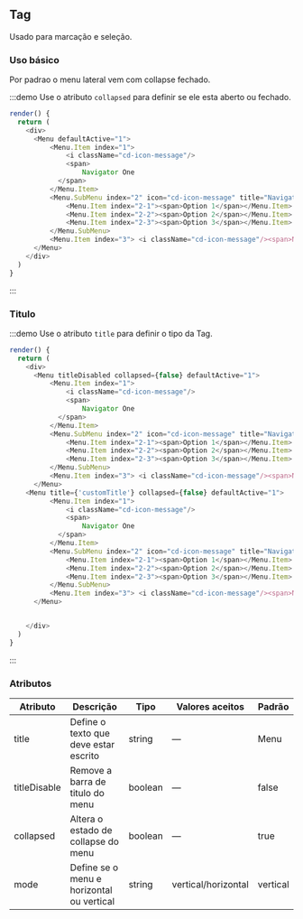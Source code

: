 ## Tag

Usado para marcação e seleção.

### Uso básico

Por padrao o menu lateral vem com collapse fechado.

:::demo Use o atributo `collapsed` para definir se ele esta aberto ou fechado.

```js
render() {
  return (
    <div>
      <Menu defaultActive="1">
          <Menu.Item index="1">
              <i className="cd-icon-message"/>
              <span>
                  Navigator One
            </span>
          </Menu.Item>
          <Menu.SubMenu index="2" icon="cd-icon-message" title="Navigator Two">
              <Menu.Item index="2-1"><span>Option 1</span></Menu.Item>
              <Menu.Item index="2-2"><span>Option 2</span></Menu.Item>
              <Menu.Item index="2-3"><span>Option 3</span></Menu.Item>
          </Menu.SubMenu>
          <Menu.Item index="3"> <i className="cd-icon-message"/><span>Navigator Tree</span></Menu.Item>
      </Menu>
    </div>
  )
}
```
:::


### Titulo

:::demo Use o atributo `title` para definir o tipo da Tag.

```js
render() {
  return (
    <div>
      <Menu titleDisabled collapsed={false} defaultActive="1">
          <Menu.Item index="1">
              <i className="cd-icon-message"/>
              <span>
                  Navigator One
            </span>
          </Menu.Item>
          <Menu.SubMenu index="2" icon="cd-icon-message" title="Navigator Two">
              <Menu.Item index="2-1"><span>Option 1</span></Menu.Item>
              <Menu.Item index="2-2"><span>Option 2</span></Menu.Item>
              <Menu.Item index="2-3"><span>Option 3</span></Menu.Item>
          </Menu.SubMenu>
          <Menu.Item index="3"> <i className="cd-icon-message"/><span>Navigator Tree</span></Menu.Item>
      </Menu>
    <Menu title={'customTitle'} collapsed={false} defaultActive="1">
          <Menu.Item index="1">
              <i className="cd-icon-message"/>
              <span>
                  Navigator One
            </span>
          </Menu.Item>
          <Menu.SubMenu index="2" icon="cd-icon-message" title="Navigator Two">
              <Menu.Item index="2-1"><span>Option 1</span></Menu.Item>
              <Menu.Item index="2-2"><span>Option 2</span></Menu.Item>
              <Menu.Item index="2-3"><span>Option 3</span></Menu.Item>
          </Menu.SubMenu>
          <Menu.Item index="3"> <i className="cd-icon-message"/><span>Navigator Tree</span></Menu.Item>
      </Menu>


    </div>
  )
}
```
:::

### Atributos

| Atributo      | Descrição          | Tipo      | Valores aceitos       | Padrão  |
|---------- |-------------- |---------- |--------------------------------  |-------- |
| title     | Define o texto que deve estar escrito | string    | — | Menu |
| titleDisable      | Remove a barra de titulo do menu | boolean    | — | false |
| collapsed  | Altera o estado de collapse do menu | boolean  | — | true |
| mode  | Define se o menu e horizontal ou vertical | string  | vertical/horizontal | vertical |
